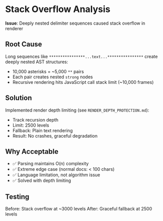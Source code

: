 # Stack Overflow Analysis

**Issue**: Deeply nested delimiter sequences caused stack overflow in renderer

## Root Cause

Long sequences like `****************...text...****************` create deeply nested AST structures:

- 10,000 asterisks = ~5,000 `**` pairs
- Each pair creates nested `strong` nodes
- Recursive rendering hits JavaScript call stack limit (~10,000 frames)

## Solution

Implemented render depth limiting (see `RENDER_DEPTH_PROTECTION.md`):

- Track recursion depth
- Limit: 2500 levels
- Fallback: Plain text rendering
- Result: No crashes, graceful degradation

## Why Acceptable

- ✅ Parsing maintains O(n) complexity
- ✅ Extreme edge case (normal docs: < 100 chars)
- ✅ Language limitation, not algorithm issue
- ✅ Solved with depth limiting

## Testing

Before: Stack overflow at ~3000 levels
After: Graceful fallback at 2500 levels
